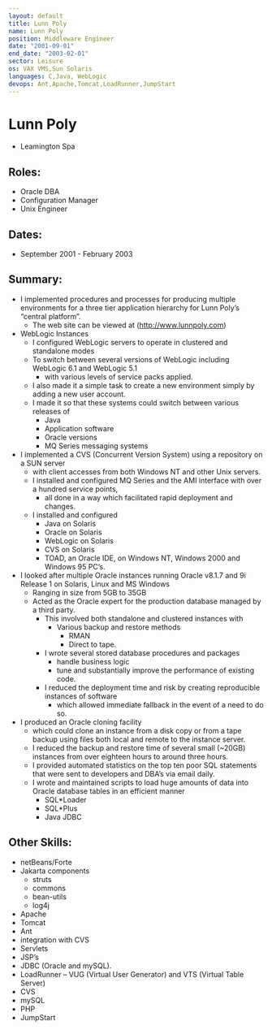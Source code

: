 ```yaml
---
layout: default
title: Lunn Poly
name: Lunn Poly
position: Middleware Engineer
date: "2001-09-01"
end_date: "2003-02-01"
sector: Leisure
os: VAX VMS,Sun Solaris
languages: C,Java, WebLogic
devops: Ant,Apache,Tomcat,LoadRunner,JumpStart
---
```

# Lunn Poly
- Leamington Spa

## Roles:		
- Oracle DBA
- Configuration Manager
- Unix Engineer

## Dates: 		
- September 2001 - February 2003

## Summary:
-	I implemented procedures and processes for producing multiple environments for a three tier application hierarchy for Lunn Poly’s “central platform”. 
	-	The web site can be viewed at (http://www.lunnpoly.com)
-	WebLogic Instances
	-	I configured WebLogic servers to operate in clustered and standalone modes 
	-	To switch between several versions of WebLogic including WebLogic 6.1 and WebLogic 5.1 
		-	with various levels of service packs applied. 
	-	I also made it a simple task to create a new environment simply by adding a new user account. 
	-	I made it so that these systems could switch between various releases of 
		-	Java 
		-	Application software
		-	Oracle versions 
		-	MQ Series messaging systems
-	I implemented a CVS (Concurrent Version System) using a repository on a SUN server 
	-	with client accesses from both Windows NT and other Unix servers. 
	-	I installed and configured MQ Series and the AMI interface with over a hundred service points, 
		-	all done in a way which facilitated rapid deployment and changes. 
	-	I installed and configured 
		-	Java on Solaris
		-	Oracle on Solaris
		-	WebLogic on Solaris
		-	CVS on Solaris
		-	TOAD, an Oracle IDE, on Windows NT, Windows 2000 and Windows 95 PC’s.
-	I looked after multiple Oracle instances running Oracle v8.1.7 and 9i Release 1 on Solaris, Linux and MS Windows 
	-	Ranging in size from 5GB to 35GB 
	-	Acted as the Oracle expert for the production database managed by a third party. 
		-	This involved both standalone and clustered instances with
			-	Various backup and restore methods 
				-	RMAN 
				-	Direct to tape. 
		-	I wrote several stored database procedures and packages 
			-	handle business logic 
			-	tune and substantially improve the performance of existing code. 
		-	I reduced the deployment time and risk by creating reproducible instances of software 
			-	which allowed immediate fallback in the event of a need to do so.
-	I produced an Oracle cloning facility 
	-	which could clone an instance from a disk copy or from a tape backup using files both local and remote to the instance server. 
	-	I reduced the backup and restore time of several small (~20GB) instances from over eighteen hours to around three hours. 
	-	I provided automated statistics on the top ten poor SQL statements that were sent to developers and DBA’s via email daily. 
	-	I wrote and maintained scripts to load huge amounts of data into Oracle database tables in an efficient manner
		-	SQL*Loader
		-	SQL*Plus
		-	Java JDBC 
	
## Other Skills:
-	netBeans/Forte 
-	Jakarta components 
	-	struts 
	-	commons 
	-	bean-utils 
	-	log4j
-	Apache
-	Tomcat 
-	Ant 
-	integration with CVS
-	Servlets
-	JSP’s
-	JDBC (Oracle and mySQL).
-	LoadRunner – VUG (Virtual User Generator) and VTS (Virtual Table Server)
-	CVS
-	mySQL
-	PHP
-	JumpStart

